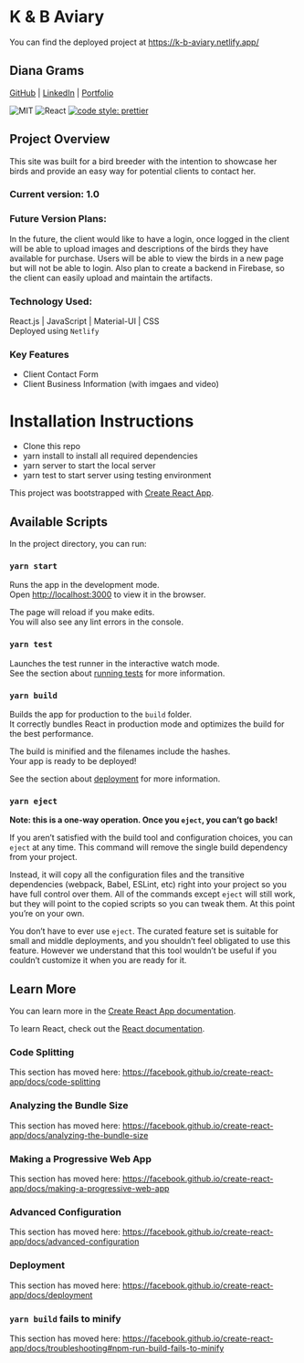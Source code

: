 # K & B Aviary

You can find the deployed project at https://k-b-aviary.netlify.app/

## Diana Grams
 [GitHub](https://github.com/deegrams221) | [LinkedIn](https://www.linkedin.com/in/diana-grams/) | [Portfolio](https://dianagrams.dev/)

![MIT](https://img.shields.io/packagist/l/doctrine/orm.svg)
![React](https://img.shields.io/badge/react-v16.13.1-blue.svg)
[![code style: prettier](https://img.shields.io/badge/code_style-prettier-ff69b4.svg?style=flat-square)](https://github.com/prettier/prettier)

## Project Overview
This site was built for a bird breeder with the intention to showcase her birds and provide an easy way for potential clients to contact her.
<br>

### Current version: 1.0

### Future Version Plans: 
In the future, the client would like to have a login, once logged in the client will be able to upload images and descriptions of the birds they have available for purchase. Users will be able to view the birds in a new page but will not be able to login. Also plan to create a backend in Firebase, so the client can easily upload and maintain the artifacts.

### Technology Used:
React.js | JavaScript | Material-UI | CSS
<br>
Deployed using `Netlify`

### Key Features
- Client Contact Form
- Client Business Information (with imgaes and video)


# Installation Instructions

- Clone this repo
- yarn install to install all required dependencies
- yarn server to start the local server
- yarn test to start server using testing environment

This project was bootstrapped with [Create React App](https://github.com/facebook/create-react-app).

## Available Scripts

In the project directory, you can run:

### `yarn start`

Runs the app in the development mode.<br />
Open [http://localhost:3000](http://localhost:3000) to view it in the browser.

The page will reload if you make edits.<br />
You will also see any lint errors in the console.

### `yarn test`

Launches the test runner in the interactive watch mode.<br />
See the section about [running tests](https://facebook.github.io/create-react-app/docs/running-tests) for more information.

### `yarn build`

Builds the app for production to the `build` folder.<br />
It correctly bundles React in production mode and optimizes the build for the best performance.

The build is minified and the filenames include the hashes.<br />
Your app is ready to be deployed!

See the section about [deployment](https://facebook.github.io/create-react-app/docs/deployment) for more information.

### `yarn eject`

**Note: this is a one-way operation. Once you `eject`, you can’t go back!**

If you aren’t satisfied with the build tool and configuration choices, you can `eject` at any time. This command will remove the single build dependency from your project.

Instead, it will copy all the configuration files and the transitive dependencies (webpack, Babel, ESLint, etc) right into your project so you have full control over them. All of the commands except `eject` will still work, but they will point to the copied scripts so you can tweak them. At this point you’re on your own.

You don’t have to ever use `eject`. The curated feature set is suitable for small and middle deployments, and you shouldn’t feel obligated to use this feature. However we understand that this tool wouldn’t be useful if you couldn’t customize it when you are ready for it.

## Learn More

You can learn more in the [Create React App documentation](https://facebook.github.io/create-react-app/docs/getting-started).

To learn React, check out the [React documentation](https://reactjs.org/).

### Code Splitting

This section has moved here: https://facebook.github.io/create-react-app/docs/code-splitting

### Analyzing the Bundle Size

This section has moved here: https://facebook.github.io/create-react-app/docs/analyzing-the-bundle-size

### Making a Progressive Web App

This section has moved here: https://facebook.github.io/create-react-app/docs/making-a-progressive-web-app

### Advanced Configuration

This section has moved here: https://facebook.github.io/create-react-app/docs/advanced-configuration

### Deployment

This section has moved here: https://facebook.github.io/create-react-app/docs/deployment

### `yarn build` fails to minify

This section has moved here: https://facebook.github.io/create-react-app/docs/troubleshooting#npm-run-build-fails-to-minify
